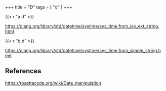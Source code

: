 +++
title = "D"
tags = [ "d" ]
+++

{{< r "a.d" >}}

<https://dlang.org/library/std/datetime/systime/sys_time.from_iso_ext_string.html>

{{< r "b.d" >}}

<https://dlang.org/library/std/datetime/systime/sys_time.from_simple_string.html>

## References

<https://rosettacode.org/wiki/Date_manipulation>
